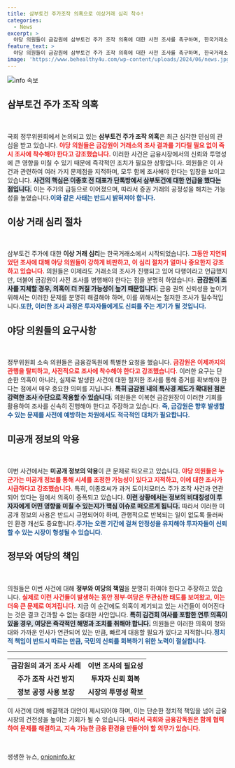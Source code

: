 ```yaml
---
title: 삼부토건 주가조작 의혹으로 이상거래 심리 착수!
categories:
  - News
excerpt: >
  야당 의원들이 금감원에 삼부토건 주가 조작 의혹에 대한 사전 조사를 촉구하며, 한국거래소의 심리를 기다릴 필요 없다고 강조했습니다. 그들은 미공개 정보 이용과 유착 관계를 의심하며, 철저한 진상 조사 요구에 나섰습니다. 이목을 집중시키는 정치적 갈등이 다시 불붙고 있습니다.
feature_text: >
  야당 의원들이 금감원에 삼부토건 주가 조작 의혹에 대한 사전 조사를 촉구하며, 한국거래소의 심리를 기다릴 필요 없다고 강조했습니다. 그들은 미공개 정보 이용과 유착 관계를 의심하며, 철저한 진상 조사 요구에 나섰습니다. 이목을 집중시키는 정치적 갈등이 다시 불붙고 있습니다.
image: 'https://www.behealthy4u.com/wp-content/uploads/2024/06/news.jpg'
---
```


<p><img src="https://www.behealthy4u.com/wp-content/uploads/2024/06/news.jpg" alt="info 속보" /></p>

<h2 data-ke-size="size26">삼부토건 주가 조작 의혹</h2>

<p data-ke-size="size16">&nbsp;</p>

<p>국회 정무위원회에서 논의되고 있는 <strong>삼부토건 주가 조작 의혹</strong>은 최근 심각한 민심의 관심을 받고 있습니다. <b><span style="color: #ee2323;">야당 의원들은 금감원이 거래소의 조사 결과를 기다릴 필요 없이 즉시 조사에 착수해야 한다고 강조했습니다.</span></b> 이러한 사건은 금융시장에서의 신뢰와 투명성에 큰 영향을 미칠 수 있기 때문에 즉각적인 조치가 필요한 상황입니다. 의원들은 이 사건과 관련하여 여러 가지 문제점을 지적하며, 모두 함께 조사해야 한다는 입장을 보이고 있습니다. <b><span style="background-color: #21538527;">사건의 핵심은 이종호 전 대표가 단톡방에서 삼부토건에 대한 언급을 했다는 점입니다.</span></b> 이는 주가의 급등으로 이어졌으며, 따라서 증권 거래의 공정성을 해치는 가능성을 높였습니다.<b><span style="color: #1a5490;">이와 같은 사태는 반드시 밝혀져야 합니다.</span></b></p>

<h2 data-ke-size="size26">이상 거래 심리 절차</h2>

<p data-ke-size="size16">&nbsp;</p>

<p>삼부토건 주가에 대한 <strong>이상 거래 심리</strong>는 한국거래소에서 시작되었습니다. <b><span style="color: #ee2323;">그동안 지연되었던 조사에 대해 야당 의원들이 강하게 비판하고, 이 심리 절차가 얼마나 중요한지 강조하고 있습니다.</span></b> 의원들은 이제라도 거래소의 조사가 진행되고 있어 다행이라고 언급했지만, 더불어 금감원이 사전 조사를 병행해야 한다는 점을 분명히 하였습니다. <b><span style="background-color: #21538527;">금감원이 조사를 지체할 경우, 의혹이 더 커질 가능성이 높기 때문입니다.</span></b> 금융 권의 신뢰성을 높이기 위해서는 이러한 문제를 분명히 해결해야 하며, 이를 위해서는 철저한 조사가 필수적입니다.<b><span style="color: #1a5490;">또한, 이러한 조사 과정은 투자자들에게도 신뢰를 주는 계기가 될 것입니다.</span></b></p>

<h2 data-ke-size="size26">야당 의원들의 요구사항</h2>

<p data-ke-size="size16">&nbsp;</p>

<p>정무위원회 소속 의원들은 금융감독원에 특별한 요청을 했습니다. <b><span style="color: #ee2323;">금감원은 이제까지의 관행을 탈피하고, 사전적으로 조사에 착수해야 한다고 강조했습니다.</span></b> 이러한 요구는 단순한 의혹이 아니라, 실제로 발생한 사건에 대한 철저한 조사를 통해 증거를 확보해야 한다는 점에서 매우 중요한 의미를 지닙니다. <b><span style="background-color: #21538527;">특히 금감원 내의 특사경 제도가 확대된 점은 강력한 조사 수단으로 작용할 수 있습니다.</span></b> 의원들은 이복현 금감원장이 이러한 기회를 활용하여 조사를 신속히 진행해야 한다고 주장하고 있습니다. <b><span style="color: #1a5490;">즉, 금감원은 향후 발생할 수 있는 문제를 사전에 예방하는 차원에서도 적극적인 대처가 필요합니다.</span></b></p>

<h2 data-ke-size="size26">미공개 정보의 악용</h2>

<p data-ke-size="size16">&nbsp;</p>

<p>이번 사건에서는 <strong>미공개 정보의 악용</strong>이 큰 문제로 떠오르고 있습니다. <b><span style="color: #ee2323;">야당 의원들은 누군가는 미공개 정보를 통해 시세를 조정한 가능성이 있다고 지적하고, 이에 대한 조사가 시급하다고 강조했습니다.</span></b> 특히, 이종호씨가 과거 도이치모터스 주가 조작 사건과 연관되어 있다는 점에서 의혹이 증폭되고 있습니다. <b><span style="background-color: #21538527;">이런 상황에서는 정보의 비대칭성이 투자자에게 어떤 영향을 미칠 수 있는지가 핵심 이슈로 떠오르게 됩니다.</span></b> 따라서 이러한 미공개 정보의 사용은 반드시 규명되어야 하며, 관행적으로 반복되는 일이 없도록 둘러싸인 환경 개선도 중요합니다.<b><span style="color: #1a5490;">주가는 오랜 기간에 걸쳐 안정성을 유지해야 투자자들이 신뢰할 수 있는 시장이 형성될 수 있습니다.</span></b></p>

<h2 data-ke-size="size26">정부와 여당의 책임</h2>

<p data-ke-size="size16">&nbsp;</p>

<p>의원들은 이번 사건에 대해 <strong>정부와 여당의 책임</strong>을 분명히 하여야 한다고 주장하고 있습니다. <b><span style="color: #ee2323;">실제로 이런 사건들이 발생하는 동안 정부·여당은 무관심한 태도를 보여왔고, 이는 더욱 큰 문제로 여겨집니다.</span></b> 지금 이 순간에도 의혹이 제기되고 있는 사건들이 이어진다는 것은 결코 간과할 수 없는 중대한 사안입니다. <b><span style="background-color: #21538527;">특히 김건희 여사를 포함한 연루 의혹이 있을 경우, 여당은 즉각적인 해명과 조치를 취해야 합니다.</span></b> 의원들은 이러한 의혹이 청와대와 가까운 인사가 연관되어 있는 만큼, 빠르게 대응할 필요가 있다고 지적합니다.<b><span style="color: #1a5490;">정치적 책임이 반드시 따르는 만큼, 국민의 신뢰를 회복하기 위한 노력이 절실합니다.</span></b></p>

<hr />

<table style="width: 100%; border-collapse: collapse;">
<tr>
<td style="text-align: center; height: 17px;"><b>금감원의 과거 조사 사례</b></td>
<td style="text-align: center; height: 17px;"><b>이번 조사의 필요성</b></td></tr>
<tr>
<td style="text-align: center; height: 17px;"><b>주가 조작 사건 방지</b></td>
<td style="text-align: center; height: 17px;"><b>투자자 신뢰 회복</b></td></tr>
<tr>
<td style="text-align: center; height: 17px;"><b>정보 공정 사용 보장</b></td>
<td style="text-align: center; height: 17px;"><b>시장의 투명성 확보</b></td></tr>
</table>

<p data-ke-size="size16">이 사건에 대해 해결책과 대안이 제시되어야 하며, 이는 단순한 정치적 책임을 넘어 금융 시장의 건전성을 높이는 기회가 될 수 있습니다. <b><span style="color: #ee2323;">따라서 국회와 금융감독원은 함께 협력하여 문제를 해결하고, 지속 가능한 금융 환경을 만들어야 할 의무가 있습니다.</span></b></p>

<p data-ke-size="size16">&nbsp;</p>
생생한 뉴스, <a href="https://onioninfo.kr" rel="dofollow">onioninfo.kr</a>


